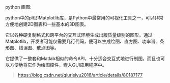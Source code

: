 python 画图:

python中的plt即Matplotlib库，是Python中最常用的可视化工具之一，可以非常方便地创建2D图表和一些基本的3D图表。



它以各种硬复制格式和跨平台的交互式环境生成出版质量级别的图形。通过Matplotlib，开发者可能仅需要几行代码，便可以生成绘图、直方图、功率谱、条形图、错误图、散点图等。

它提供了一整套和Matlab相似的命令API，十分适合交互式地进行制图。而且也可以方便地将它作为绘图控件，嵌入GUI应用程序中。

> https://blog.csdn.net/qiurisiyu2016/article/details/80187177